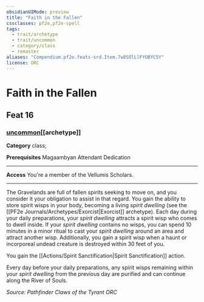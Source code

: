 ```yaml
---
obsidianUIMode: preview
title: "Faith in the Fallen"
cssclasses: pf2e,pf2e-spell
tags:
  - trait/archetype
  - trait/uncommon
  - category/class
  - remaster
aliases: "Compendium.pf2e.feats-srd.Item.7w8SOlLlFYOBYC5Y"
license: ORC
---
```

# Faith in the Fallen
## Feat 16
### [uncommon](uncommon "Uncommon Rarity Trait")[[archetype]]

**Category** class; 



**Prerequisites** Magaambyan Attendant Dedication
* * *
**Access** You're a member of the Vellumis Scholars.

* * *

The Gravelands are full of fallen spirits seeking to move on, and you consider it your obligation to assist in that regard. You gain the ability to store spirit wisps in your body, becoming a living _spirit dwelling_ (see the [[PF2e Journals/Archetypes/Exorcist|Exorcist]] archetype). Each day during your daily preparations, your _spirit dwelling_ attracts a spirit wisp who comes to dwell inside. If your _spirit dwelling_ contains no wisps, you can spend 10 minutes in a minor ritual to cast your _spirit dwelling_ around an area and attract another wisp. Additionally, you gain a spirit wisp when a haunt or incorporeal undead creature is destroyed within 30 feet of you.

You gain the [[Actions/Spirit Sanctification|Spirit Sanctification]] action.

Every day before your daily preparations, any spirit wisps remaining within your _spirit dwelling_ from the previous day are purified and can continue along the River of Souls.

*Source: Pathfinder Claws of the Tyrant*
*ORC*